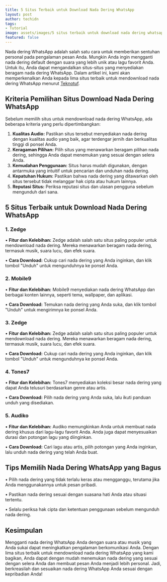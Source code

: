 ```yaml
---
title: 5 Situs Terbaik untuk Download Nada Dering WhatsApp
layout: post
author: techidn
tags:
- Tutorial
image: assets/images/5 situs terbaik untuk download nada dering whatsapp.jpg
featured: false
---
```


Nada dering WhatsApp adalah salah satu cara untuk memberikan sentuhan personal pada pengalaman pesan Anda. Mungkin Anda ingin mengganti nada dering default dengan suara yang lebih unik atau lagu favorit Anda. Untuk itu, Anda dapat mengandalkan situs-situs yang menyediakan beragam nada dering WhatsApp. Dalam artikel ini, kami akan memperkenalkan Anda kepada lima situs terbaik untuk mendownload nada dering WhatsApp menurut [Teknotuf](https://www.teknotuf.com/kumpulan-link-download-nada-dering-wa/).

## Kriteria Pemilihan Situs Download Nada Dering WhatsApp
Sebelum memilih situs untuk mendownload nada dering WhatsApp, ada beberapa kriteria yang perlu dipertimbangkan:
1.	**Kualitas Audio:** Pastikan situs tersebut menyediakan nada dering dengan kualitas audio yang baik, agar terdengar jernih dan berkualitas tinggi di ponsel Anda.
2.	**Keragaman Pilihan:** Pilih situs yang menawarkan beragam pilihan nada dering, sehingga Anda dapat menemukan yang sesuai dengan selera Anda.
3.	**Kemudahan Penggunaan:** Situs harus mudah digunakan, dengan antarmuka yang intuitif untuk pencarian dan unduhan nada dering.
4.	**Kepatuhan Hukum:** Pastikan bahwa nada dering yang ditawarkan oleh situs tersebut tidak melanggar hak cipta atau hukum lainnya.
5.	**Reputasi Situs:** Periksa reputasi situs dan ulasan pengguna sebelum mengunduh dari sana.

## 5 Situs Terbaik untuk Download Nada Dering WhatsApp
### 1. Zedge

•	**Fitur dan Kelebihan:** Zedge adalah salah satu situs paling populer untuk mendownload nada dering. Mereka menawarkan beragam nada dering, termasuk musik, suara lucu, dan efek suara.

•	**Cara Download:** Cukup cari nada dering yang Anda inginkan, dan klik tombol "Unduh" untuk mengunduhnya ke ponsel Anda.

### 2. Mobile9

•	**Fitur dan Kelebihan:** Mobile9 menyediakan nada dering WhatsApp dan berbagai konten lainnya, seperti tema, wallpaper, dan aplikasi.

•	**Cara Download:** Temukan nada dering yang Anda suka, dan klik tombol "Unduh" untuk mengirimnya ke ponsel Anda.

### 3. Zedge

•	**Fitur dan Kelebihan:** Zedge adalah salah satu situs paling populer untuk mendownload nada dering. Mereka menawarkan beragam nada dering, termasuk musik, suara lucu, dan efek suara.

•	**Cara Download:** Cukup cari nada dering yang Anda inginkan, dan klik tombol "Unduh" untuk mengunduhnya ke ponsel Anda.

### 4. Tones7

•	**Fitur dan Kelebihan:** Tones7 menyediakan koleksi besar nada dering yang dapat Anda telusuri berdasarkan genre atau artis.

•	**Cara Download:** Pilih nada dering yang Anda suka, lalu ikuti panduan unduh yang disediakan.

### 5. Audiko

•	**Fitur dan Kelebihan:** Audiko memungkinkan Anda untuk membuat nada dering khusus dari lagu-lagu favorit Anda. Anda juga dapat menyesuaikan durasi dan potongan lagu yang diinginkan.

•	**Cara Download:** Cari lagu atau artis, pilih potongan yang Anda inginkan, lalu unduh nada dering yang telah Anda buat.

## Tips Memilih Nada Dering WhatsApp yang Bagus

•	Pilih nada dering yang tidak terlalu keras atau mengganggu, terutama jika Anda menggunakannya untuk pesan pribadi.

•	Pastikan nada dering sesuai dengan suasana hati Anda atau situasi tertentu.

•	Selalu periksa hak cipta dan ketentuan penggunaan sebelum mengunduh nada dering.

## Kesimpulan
Mengganti nada dering WhatsApp Anda dengan suara atau musik yang Anda sukai dapat meningkatkan pengalaman berkomunikasi Anda. Dengan lima situs terbaik untuk mendownload nada dering WhatsApp yang kami bagikan, Anda dapat dengan mudah menemukan nada dering yang sesuai dengan selera Anda dan membuat pesan Anda menjadi lebih personal. Jadi, berkreasilah dan sesuaikan nada dering WhatsApp Anda sesuai dengan kepribadian Anda!
